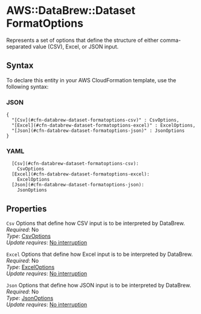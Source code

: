 # AWS::DataBrew::Dataset FormatOptions<a name="aws-properties-databrew-dataset-formatoptions"></a>

Represents a set of options that define the structure of either comma\-separated value \(CSV\), Excel, or JSON input\.

## Syntax<a name="aws-properties-databrew-dataset-formatoptions-syntax"></a>

To declare this entity in your AWS CloudFormation template, use the following syntax:

### JSON<a name="aws-properties-databrew-dataset-formatoptions-syntax.json"></a>

```
{
  "[Csv](#cfn-databrew-dataset-formatoptions-csv)" : CsvOptions,
  "[Excel](#cfn-databrew-dataset-formatoptions-excel)" : ExcelOptions,
  "[Json](#cfn-databrew-dataset-formatoptions-json)" : JsonOptions
}
```

### YAML<a name="aws-properties-databrew-dataset-formatoptions-syntax.yaml"></a>

```
  [Csv](#cfn-databrew-dataset-formatoptions-csv): 
    CsvOptions
  [Excel](#cfn-databrew-dataset-formatoptions-excel): 
    ExcelOptions
  [Json](#cfn-databrew-dataset-formatoptions-json): 
    JsonOptions
```

## Properties<a name="aws-properties-databrew-dataset-formatoptions-properties"></a>

`Csv`  <a name="cfn-databrew-dataset-formatoptions-csv"></a>
Options that define how CSV input is to be interpreted by DataBrew\.  
*Required*: No  
*Type*: [CsvOptions](aws-properties-databrew-dataset-csvoptions.md)  
*Update requires*: [No interruption](https://docs.aws.amazon.com/AWSCloudFormation/latest/UserGuide/using-cfn-updating-stacks-update-behaviors.html#update-no-interrupt)

`Excel`  <a name="cfn-databrew-dataset-formatoptions-excel"></a>
Options that define how Excel input is to be interpreted by DataBrew\.  
*Required*: No  
*Type*: [ExcelOptions](aws-properties-databrew-dataset-exceloptions.md)  
*Update requires*: [No interruption](https://docs.aws.amazon.com/AWSCloudFormation/latest/UserGuide/using-cfn-updating-stacks-update-behaviors.html#update-no-interrupt)

`Json`  <a name="cfn-databrew-dataset-formatoptions-json"></a>
Options that define how JSON input is to be interpreted by DataBrew\.  
*Required*: No  
*Type*: [JsonOptions](aws-properties-databrew-dataset-jsonoptions.md)  
*Update requires*: [No interruption](https://docs.aws.amazon.com/AWSCloudFormation/latest/UserGuide/using-cfn-updating-stacks-update-behaviors.html#update-no-interrupt)